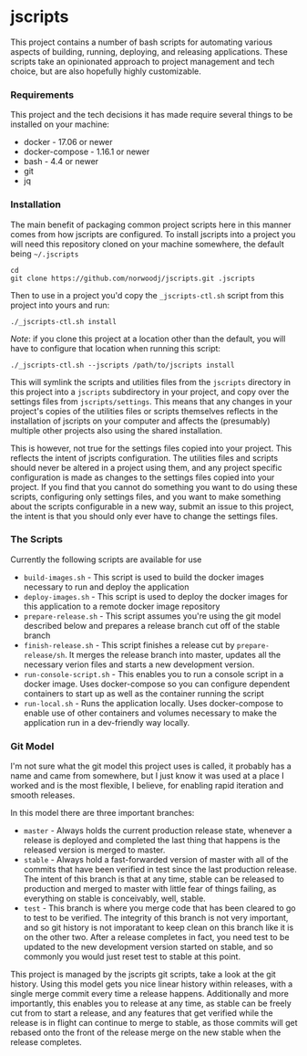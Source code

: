 jscripts
========
This project contains a number of bash scripts for automating various aspects of building,
running, deploying, and releasing applications. These scripts take an opinionated approach
to project management and tech choice, but are also hopefully highly customizable.

### Requirements
This project and the tech decisions it has made require several things to be installed on
your machine:

* docker - 17.06 or newer
* docker-compose - 1.16.1 or newer
* bash - 4.4 or newer
* git
* jq

### Installation
The main benefit of packaging common project scripts here in this manner comes from how
jscripts are configured. To install jscripts into a project you will need this repository
cloned on your machine somewhere, the default being `~/.jscripts`
```
cd
git clone https://github.com/norwoodj/jscripts.git .jscripts
```

Then to use in a project you'd copy the `_jscripts-ctl.sh` script from this project into yours
and run:
```
./_jscripts-ctl.sh install
```

_Note_: if you clone this project at a location other than the default, you will have to configure
that location when running this script:

```
./_jscripts-ctl.sh --jscripts /path/to/jscripts install
```

This will symlink the scripts and utilities files from the `jscripts` directory in this project
into a `jscripts` subdirectory in your project, and copy over the settings files from
`jscripts/settings`. This means that any changes in your project's copies of the utilities
files or scripts themselves reflects in the installation of jscripts on your computer
and affects the (presumably) multiple other projects also using the shared installation.

This is however, not true for the settings files copied into your project. This reflects
the intent of jscripts configuration. The utilities files and scripts should never be altered
in a project using them, and any project specific configuration is made as changes to the
settings files copied into your project. If you find that you cannot do something you want
to do using these scripts, configuring only settings files, and you want to make something about
the scripts configurable in a new way, submit an issue to this project, the intent is that you
should only ever have to change the settings files.

### The Scripts
Currently the following scripts are available for use

* `build-images.sh` - This script is used to build the docker images necessary to run and deploy
  the application
* `deploy-images.sh` - This script is used to deploy the docker images for this application to a
  remote docker image repository
* `prepare-release.sh` - This script assumes you're using the git model described below and prepares
  a release branch cut off of the stable branch
* `finish-release.sh` - This script finishes a release cut by `prepare-release/sh`. It merges the
  release branch into master, updates all the necessary verion files and starts a new development
  version.
* `run-console-script.sh` - This enables you to run a console script in a docker image. Uses docker-compose
  so you can configure dependent containers to start up as well as the container running the script
* `run-local.sh` - Runs the application locally. Uses docker-compose to enable use of other containers and
  volumes necessary to make the application run in a dev-friendly way locally.

### Git Model
I'm not sure what the git model this project uses is called, it probably has a name and came from somewhere,
but I just know it was used at a place I worked and is the most flexible, I believe, for enabling rapid
iteration and smooth releases.

In this model there are three important branches:

* `master` - Always holds the current production release state, whenever a release is deployed and completed
  the last thing that happens is the released version is merged to master.
* `stable` - Always hold a fast-forwarded version of master with all of the commits that have been verified in test
  since the last production release. The intent of this branch is that at any time, stable can be released
  to production and merged to master with little fear of things failing, as everything on stable is conceivably,
  well, stable.
* `test` - This branch is where you merge code that has been cleared to go to test to be verified. The
  integrity of this branch is not very important, and so git history is not imporatant to keep clean
  on this branch like it is on the other two. After a release completes in fact, you need test to be updated
  to the new development version started on stable, and so commonly you would just reset test to stable at
  this point.

This project is managed by the jscripts git scripts, take a look at the git history. Using this model
gets you nice linear history within releases, with a single merge commit every time a release happens.
Additionally and more importantly, this enables you to release at any time, as stable can be freely
cut from to start a release, and any features that get verified while the release is in flight can continue
to merge to stable, as those commits will get rebased onto the front of the release merge on the new
stable when the release completes.
